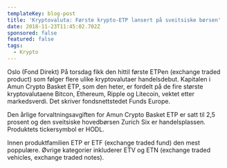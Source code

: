```yaml
---
templateKey: blog-post
title: 'Kryptovaluta: Første krypto-ETP lansert på sveitsiske børsen'
date: 2018-11-23T11:45:02.702Z
sponsored: false
featured: false
tags:
  - Krypto
---
```

Oslo (Fond Direkt) På torsdag fikk den hittil første ETPen (exchange traded product) som følger flere ulike kryptovalutaer handelsdebut. Kapitalen i Amun Crypto Basket ETP, som den heter, er fordelt på de fire største kryptovalutaene Bitcon, Ethereum, Ripple og Litecoin, vektet etter markedsverdi. Det skriver fondsnettstedet Funds Europe.



Den årlige forvaltningsavgiften for Amun Crypto Basket ETP er satt til 2,5 prosent og den sveitsiske hovedbørsen Zurich Six er handelsplassen. Produktets tickersymbol er HODL.



Innen produktfamilien ETP er ETF (exchange traded fund) den mest poppulære. Øvrige kategorier inkluderer ETV og ETN (exchange traded vehicles, exchange traded notes).
